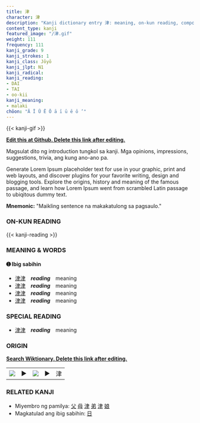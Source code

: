 ```yaml
---
title: 津
character: 津
description: "Kanji dictionary entry 津: meaning, on-kun reading, compounds, origin, related kanji"
content_type: kanji
featured_image: "/津.gif"
weight: 111
frequency: 111
kanji_grade: 9
kanji_strokes: 1
kanji_class: Jōyō
kanji_jlpt: N1
kanji_radical: 
kanji_reading: 
- DAI
- TAI
- oo-kii
kanji_meaning:
- malaki
chōon: "Ā Ī Ū Ē Ō ā ī ū ē ō ’"
---
```

[//]: # (Don't edit the line below. Kanji animated GIF code is automatically generated.)
{{< kanji-gif >}}

[//]: # (Edit below this line.)

**[Edit this at Github. Delete this link after editing.](https://github.com/tim0g/tim/tree/main/content/kanji/津/index.md)**

Magsulat dito ng introduction tungkol sa kanji. Mga opinions, impressions, suggestions, trivia, ang kung ano-ano pa.

Generate Lorem Ipsum placeholder text for use in your graphic, print and web layouts, and discover plugins for your favorite writing, design and blogging tools. Explore the origins, history and meaning of the famous passage, and learn how Lorem Ipsum went from scrambled Latin passage to ubiqitous dummy text.
 
**Mnemonic:** "Maikling sentence na makakatulong sa pagsaulo."

### ON-KUN READING

[//]: # (Don't edit the line below. ON-KUN READING code is automatically generated.)
{{< kanji-reading >}}

### MEANING & WORDS

#### ➊ **Ibig sabihin**
  - [津](../津)[津](../津)　***reading***　meaning
  - [津](../津)[津](../津)　***reading***　meaning
  - [津](../津)[津](../津)　***reading***　meaning
  - [津](../津)[津](../津)　***reading***　meaning

### SPECIAL READING
  - [津](../津)[津](../津)　***reading***　meaning

### ORIGIN

**[Search Wiktionary. Delete this link after editing.](https://wiktionary.org/wiki/津)**
<table class="kanji-table"><tr><td>
<img src="60px-津-bronze.svg.png">
</td><td>▶</td><td>
<img src="60px-津-oracle.svg.png">
</td><td>▶</td>
<td class="kanji-origin">津</td>
</tr></table>

### RELATED KANJI
- Miyembro ng pamilya: [父](../父) [母](../母) [津](../津) [弟](../弟) [津](../津) [娘](../娘)
- Magkatulad ang ibig sabihin: [日](../日)
